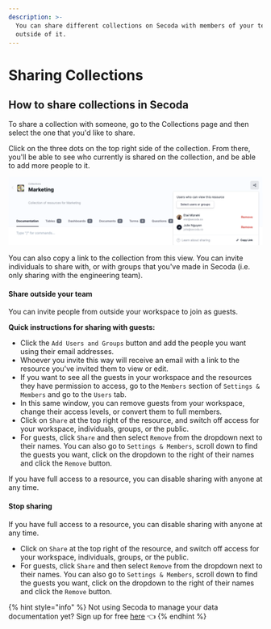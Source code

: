 ```yaml
---
description: >-
  You can share different collections on Secoda with members of your team or
  outside of it.
---
```


# Sharing Collections

## **How to share collections in Secoda** <a href="#h_3a4bfd6458" id="h_3a4bfd6458"></a>

To share a collection with someone, go to the Collections page and then select the one that you'd like to share.&#x20;

Click on the three dots on the top right side of the collection. From there, you'll be able to see who currently is shared on the collection, and be able to add more people to it.&#x20;

![](<../../.gitbook/assets/Screen Shot 2022-04-08 at 7.34.09 AM.png>)

You can also copy a link to the collection from this view. You can invite individuals to share with, or with groups that you've made in Secoda (i.e. only sharing with the engineering team).&#x20;

#### Share outside your team <a href="#h_300b98f022" id="h_300b98f022"></a>

You can invite people from outside your workspace to join as guests.&#x20;

**Quick instructions for sharing with guests:**

* Click the `Add Users and Groups` button and add the people you want using their email addresses.
* Whoever you invite this way will receive an email with a link to the resource you've invited them to view or edit.
* If you want to see all the guests in your workspace and the resources they have permission to access, go to the `Members` section of `Settings & Members` and go to the `Users` tab.
* In this same window, you can remove guests from your workspace, change their access levels, or convert them to full members.
* Click on `Share` at the top right of the resource, and switch off access for your workspace, individuals, groups, or the public.
* For guests, click `Share` and then select `Remove` from the dropdown next to their names. You can also go to `Settings & Members`, scroll down to find the guests you want, click on the dropdown to the right of their names and click the `Remove` button.

If you have full access to a resource, you can disable sharing with anyone at any time.

#### Stop sharing <a href="#h_3b9fef673b" id="h_3b9fef673b"></a>

If you have full access to a resource, you can disable sharing with anyone at any time.

* Click on `Share` at the top right of the resource, and switch off access for your workspace, individuals, groups, or the public.
* For guests, click `Share` and then select `Remove` from the dropdown next to their names. You can also go to `Settings & Members`, scroll down to find the guests you want, click on the dropdown to the right of their names and click the `Remove` button.

{% hint style="info" %}
Not using Secoda to manage your data documentation yet? Sign up for free [here](http://app.secoda.co/) 👈
{% endhint %}
